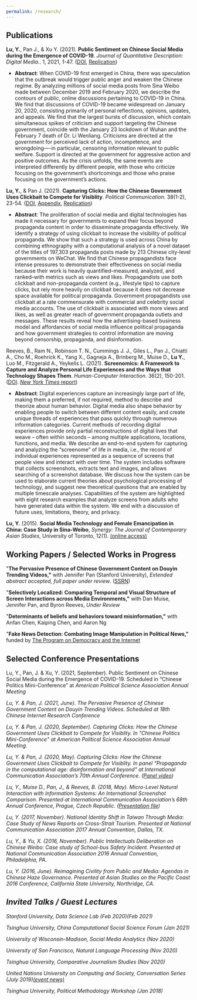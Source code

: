 ```yaml
---
permalink: /research/
---
```


## Publications
<b>Lu, Y.</b>, Pan J., & Xu Y. (2021). <b>Public Sentiment on Chinese Social Media during the Emergence of COVID-19</b>. <i>Journal of Quantitative Description: Digital Media.</i>. 1, 2021, 1-47. ([DOI](https://doi.org/10.51685/jqd.2021.013), [Replication](https://dataverse.harvard.edu/dataset.xhtml?persistentId=doi:10.7910/DVN/ZIIQUG))
* <b>Abstract</b>: When COVID-19 first emerged in China, there was speculation that the outbreak would trigger public anger and weaken the Chinese regime. By analyzing millions of social media posts from Sina Weibo made between December 2019 and February 2020, we describe the contours of public, online discussions pertaining to COVID-19 in China. We find that discussions of COVID-19 became widespread on January 20, 2020, consisting primarily of personal reflections, opinions, updates, and appeals. We find that the largest bursts of discussion, which contain simultaneous spikes of criticism and support targeting the Chinese government, coincide with the January 23 lockdown of Wuhan and the February 7 death of Dr. Li Wenliang. Criticisms are directed at the government for perceived lack of action, incompetence, and wrongdoing—-in particular, censoring information relevant to public welfare. Support is directed at the government for aggressive action and positive outcomes. As the crisis unfolds, the same events are interpreted differently by different people, with those who criticize focusing on the government’s shortcomings and those who praise focusing on the government’s actions.

<b>Lu, Y.</b>, & Pan J. (2021). <b>Capturing Clicks: How the Chinese Government Uses Clickbait to Compete for Visiblity</b>. <i>Political Communication</i>. 38(1-2), 23-54. ([DOI](https://www.tandfonline.com/doi/full/10.1080/10584609.2020.1765914), [Appendix](/Lu&Pan_appendix.pdf), [Replication](https://dataverse.harvard.edu/dataset.xhtml?persistentId=doi:10.7910/DVN/TALJOT))
* <b>Abstract</b>: The proliferation of social media and digital technologies has made it necessary for governments to expand their focus beyond propaganda content in order to disseminate propaganda effectively. We identify a strategy of using clickbait to increase the visibility of political propaganda. We show that such a strategy is used across China by combining ethnography with a computational analysis of a novel dataset of the titles of 197,303 propaganda posts made by 213 Chinese city-level governments on WeChat. We find that Chinese propagandists face intense pressures to demonstrate their effectiveness on social media because their work is heavily quantified–measured, analyzed, and ranked–with metrics such as views and likes. Propagandists use both clickbait and non-propaganda content (e.g., lifestyle tips) to capture clicks, but rely more heavily on clickbait because it does not decrease space available for political propaganda. Government propagandists use clickbait at a rate commensurate with commercial and celebrity social media accounts. The use of clickbait is associated with more views and likes, as well as greater reach of government propaganda outlets and messages. These results reveal how the advertising-based business model and affordances of social media influence political propaganda and how government strategies to control information are moving beyond censorship, propaganda, and disinformation.

Reeves, B., Ram N., Robinson T. N., Cummings J. J., Giles L., Pan J., Chiatti A., Cho M., Roehrick K., Yang X., Gagneja A., Brinberg M., Muise D., <b>Lu Y.</b>, Luo M., Fitzgerald A., Yeykelis L. (2021). <b>Screenomics: A Framework to Capture and Analyze Personal Life Experiences and the Ways that Technology Shapes Them</b>. <i>Human-Computer Interaction</i>. 36(2), 150-201. ([DOI](https://www.tandfonline.com/doi/full/10.1080/07370024.2019.1578652). [<i>New York Times</i> report](https://www.nytimes.com/2019/05/31/health/screen-time-mental-health-screenome.html))
* <b>Abstract</b>: Digital experiences capture an increasingly large part of life, making them a preferred, if not required, method to describe and theorize about human behavior. Digital media also shape behavior by enabling people to switch between different content easily, and create unique threads of experiences that pass quickly through numerous information categories. Current methods of recording digital experiences provide only partial reconstructions of digital lives that weave – often within seconds – among multiple applications, locations, functions, and media. We describe an end-to-end system for capturing and analyzing the “screenome” of life in media, i.e., the record of individual experiences represented as a sequence of screens that people view and interact with over time. The system includes software that collects screenshots, extracts text and images, and allows searching of a screenshot database. We discuss how the system can be used to elaborate current theories about psychological processing of technology, and suggest new theoretical questions that are enabled by multiple timescale analyses. Capabilities of the system are highlighted with eight research examples that analyze screens from adults who have generated data within the system. We end with a discussion of future uses, limitations, theory, and privacy.

<b>Lu, Y.</b> (2015). <b>Social Media Technology and Female Emancipation in China: Case Study in Sina-Weibo</b>, <i>Synergy: The Journal of Contemporary Asian Studies</i>, University of Toronto, 12(1). [(online access)](http://utsynergyjournal.org/2015/12/04/social-media-technology-and-female-emancipation-in-china-case-study-in-sina-weibo)


## Working Papers / Selected Works in Progress
"<b>The Pervasive Presence of Chinese Government Content on Douyin Trending Videos,"</b> with Jennifer Pan (Stanford University), <i>Extended abstract accepted, full paper under review</i>. ([SSRN](https://ssrn.com/abstract=3794898))

"<b>Selectively Localized: Comparing Temporal and Visual Structure of Screen Interactions across Media Environments,"</b> with Dan Muise, Jennifer Pan, and Byron Reeves, <i>Under Review</i>

"<b>Determinants of beliefs and behaviors toward misinformation,"</b> with Anfan Chen, Kaiping Chen, and Aaron Ng

"<b>Fake News Detection: Combating Image Manipulation in Political News,"</b> funded by [The Program on Democracy and the Internet](https://pacscenter.stanford.edu/research/program-on-democracy-and-the-internet/)

## Selected Conference Presentations
Lu, Y., Pan, J. & Xu, Y. (2021, September). Public Sentiment on Chinese Social Media during the Emergence of COVID-19. Scheduled in “Chinese Politics Mini-Conference” at <i>American Political Science Association Annual Meeting<i>

Lu, Y. & Pan, J. (2021, June). The Pervasive Presence of Chinese Government Content on Douyin Trending Videos. Scheduled at <i>18th Chinese Internet Research Conference<i>

Lu, Y. & Pan, J. (2020, September). Capturing Clicks: How the Chinese Government Uses Clickbait to Compete for Visiblity. In "Chinese Politics Mini-Conference" at <i>American Political Science Association Annual Meeting<i>.

Lu, Y. & Pan, J. (2020, May). Capturing Clicks: How the Chinese Government Uses Clickbait to Compete for Visiblity. In panel "Propaganda in the computational age: disinformation and beyond" at <i>International Communication Association’s 70th Annual Conference<i>. ([Panel video](https://player.vimeo.com/video/416684754))

Lu, Y., Muise D., Pan, J., & Reeves, B. (2018, May). Micro-Level Natural Interaction with Information Systems: An International Screenshot Comparison. Presented at <i>International Communication Association’s 68th Annual Conference</i>, Prague, Czech Republic. ([Presentation file](/LMPR_finalppt.pdf))

Lu, Y. (2017, November). National Identity Shift in Taiwan Through Media: Case Study of News Reports on Cross-Strait Tourism. Presented at <i>National Communication Association 2017 Annual Convention</i>, Dallas, TX.

Lu, Y., & Yu, X. (2016, November). Public Intellectuals Deliberation on Chinese Weibo: Case study of School-bus Safety Incident. Presented at <i>National Communication Association 2016 Annual Convention</i>, Philadelphia, PA.

Lu, Y. (2016, June). Reimagining Civility from Public and Media: Agendas in Chinese Haze Governance. Presented at <i>Asian Studies on the Pacific Coast 2016 Conference</i>, California State University, Northridge, CA.

## Invited Talks / Guest Lectures

Stanford University, Data Science Lab (Feb 2020)(Feb 2021)

Tsinghua University, China Computational Social Science Forum (Jan 2021)

University of Wisconsin-Madison, Social Media Analytics (Nov 2020)

University of San Francisco, Natural Language Processing (Nov 2020)

Tsinghua University, Comparative Journalism Studies (Nov 2020)

United Nations University on Computing and Society, Conversation Series (July 2019)[(event news)](https://cs.unu.edu/events/archive/event/homogenized-and-localized.html#overview)

Tsinghua University, Political Methodology Workshop (Jan 2018)
